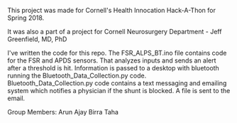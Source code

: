 This project was made for Cornell's Health Innocation Hack-A-Thon for Spring 2018.

It was also a part of a project for Cornell Neurosurgery Department - Jeff Greenfield, MD, PhD


I've written the code for this repo. 
The FSR_ALPS_BT.ino file contains code for the FSR and APDS sensors. That analyzes inputs and sends an alert after a threshold is hit. 
Information is passed to a desktop with bluetooth running the Bluetooth_Data_Collection.py code.
Bluetooth_Data_Collection.py code contains a text messaging and emailing system which notifies a physician if the shunt is blocked. A file is sent to the email. 

Group Members:
Arun Ajay
Birra Taha
